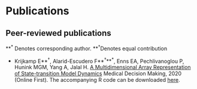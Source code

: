 Publications
================

<!-- README.md is generated from README.Rmd. Please edit that file -->
Peer-reviewed publications
--------------------------

**<sup>\*</sup> Denotes corresponding author. **<sup>†</sup>Denotes equal contribution

-   Krijkamp E**<sup>†</sup>, Alarid-Escudero F**<sup>†</sup>**<sup>\*</sup>, Enns EA, Pechlivanoglou P, Hunink MGM, Yang A, Jalal H. [A Multidimensional Array Representation of State-transition Model Dynamics](https://doi.org/10.1177/0272989X19893973) Medical Decision Making, 2020 (Online First). The accompanying R code can be downloaded [here](https://github.com/DARTH-git/state-transition-model-dynamics).
